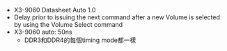 - X3-9060 Datasheet Auto 1.0
- Delay prior to issuing the next command after a new Volume is selected by using the Volume Select command
- X3-9060 auto: 50ns
	- DDR3和DDR4的每個timing mode都一樣
